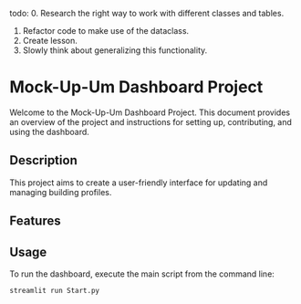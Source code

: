 todo:
0. Research the right way to work with different classes and tables.
1. Refactor code to make use of the dataclass.
2. Create lesson.
2. Slowly think about generalizing this functionality.


# Mock-Up-Um Dashboard Project

Welcome to the Mock-Up-Um Dashboard Project. This document provides an overview of the project and instructions for setting up, contributing, and using the dashboard.

## Description
This project aims to create a user-friendly interface for updating and managing building profiles.

## Features


## Usage

To run the dashboard, execute the main script from the command line:
```
streamlit run Start.py
```
